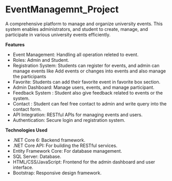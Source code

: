 # EventManagemnt_Project
A comprehensive platform to manage and organize university events. This system enables administrators, 
and student to create, manage, and participate in various university events efficiently.

**Features**
- Event Management: Handling all operation releted to event.
- Roles: Admin and Student.
- Registration System: Students can register for events, and admin can manage events like Add events or changes into events and also manage the participants
- Favorite: Students can add their favorite event in favorite box section.
- Admin Dashboard: Manage users, events, and manage participant.
- Feedback System : Student also give feedback related to events or the system.
- Contact : Student can feel free contact to admin and write query into the contact form.
- API Integration: RESTful APIs for managing events and users.
- Authentication: Secure login and registration system.

**Technologies Used**
- .NET Core 6: Backend framework.
- .NET Core API: For building the RESTful services.
- Entity Framework Core: For database management.
- SQL Server: Database.
- HTML/CSS/JavaScript: Frontend for the admin dashboard and user interface.
- Bootstrap: Responsive design framework. 
